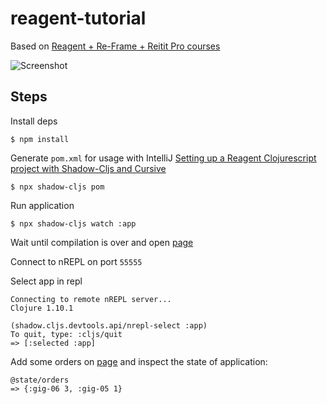 # reagent-tutorial

Based on [Reagent + Re-Frame + Reitit Pro courses](https://www.jacekschae.com/reagent-re-frame-reitit/buy)

![Screenshot](/screenshot.png?raw=true "Screenshot")

## Steps 

   Install deps

    $ npm install
    
  Generate `pom.xml` for usage with IntelliJ [Setting up a Reagent Clojurescript project with Shadow-Cljs and Cursive](https://ghufran.posthaven.com/setting-up-a-reagent-clojurescript-project-with-shadow-cljs-and-cursive)
    
    $ npx shadow-cljs pom
    
  Run application
    
    $ npx shadow-cljs watch :app
  
  Wait until compilation is over and open [page](http://localhost:3000/)
   
  Connect to nREPL on port `55555`
  
  Select app in repl
  
    Connecting to remote nREPL server...
    Clojure 1.10.1
    
    (shadow.cljs.devtools.api/nrepl-select :app)
    To quit, type: :cljs/quit
    => [:selected :app]
  
  Add some orders on [page](http://localhost:3000/) and inspect the state of application:
  
    @state/orders
    => {:gig-06 3, :gig-05 1}